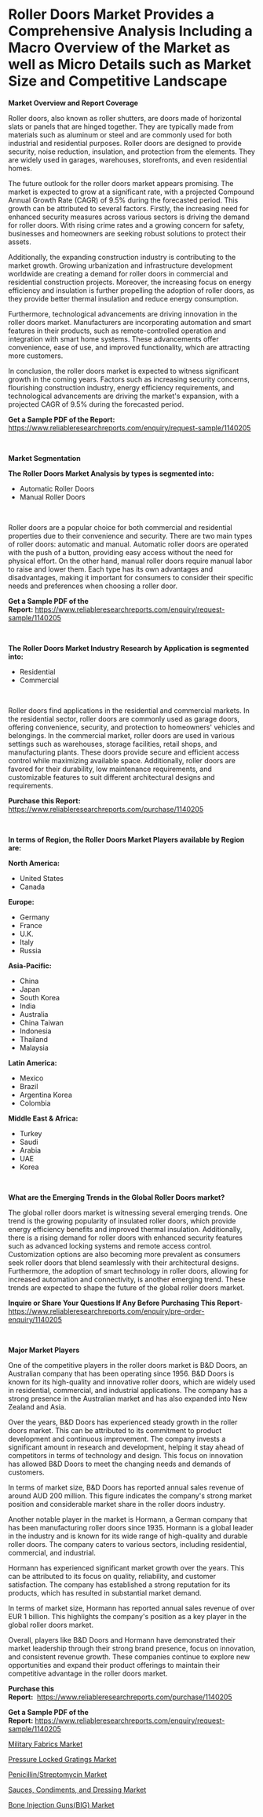 <p><h1>Roller Doors Market Provides a Comprehensive Analysis Including a Macro Overview of the Market as well as Micro Details such as Market Size and Competitive Landscape</h1></p><p><strong>Market Overview and Report Coverage</strong></p>
<p><p>Roller doors, also known as roller shutters, are doors made of horizontal slats or panels that are hinged together. They are typically made from materials such as aluminum or steel and are commonly used for both industrial and residential purposes. Roller doors are designed to provide security, noise reduction, insulation, and protection from the elements. They are widely used in garages, warehouses, storefronts, and even residential homes.</p><p>The future outlook for the roller doors market appears promising. The market is expected to grow at a significant rate, with a projected Compound Annual Growth Rate (CAGR) of 9.5% during the forecasted period. This growth can be attributed to several factors. Firstly, the increasing need for enhanced security measures across various sectors is driving the demand for roller doors. With rising crime rates and a growing concern for safety, businesses and homeowners are seeking robust solutions to protect their assets.</p><p>Additionally, the expanding construction industry is contributing to the market growth. Growing urbanization and infrastructure development worldwide are creating a demand for roller doors in commercial and residential construction projects. Moreover, the increasing focus on energy efficiency and insulation is further propelling the adoption of roller doors, as they provide better thermal insulation and reduce energy consumption.</p><p>Furthermore, technological advancements are driving innovation in the roller doors market. Manufacturers are incorporating automation and smart features in their products, such as remote-controlled operation and integration with smart home systems. These advancements offer convenience, ease of use, and improved functionality, which are attracting more customers.</p><p>In conclusion, the roller doors market is expected to witness significant growth in the coming years. Factors such as increasing security concerns, flourishing construction industry, energy efficiency requirements, and technological advancements are driving the market's expansion, with a projected CAGR of 9.5% during the forecasted period.</p></p>
<p><strong>Get a Sample PDF of the Report:</strong> <a href="https://www.reliableresearchreports.com/enquiry/request-sample/1140205">https://www.reliableresearchreports.com/enquiry/request-sample/1140205</a></p>
<p>&nbsp;</p>
<p><strong>Market Segmentation</strong></p>
<p><strong>The Roller Doors Market Analysis by types is segmented into:</strong></p>
<p><ul><li>Automatic Roller Doors</li><li>Manual Roller Doors</li></ul></p>
<p>&nbsp;</p>
<p><p>Roller doors are a popular choice for both commercial and residential properties due to their convenience and security. There are two main types of roller doors: automatic and manual. Automatic roller doors are operated with the push of a button, providing easy access without the need for physical effort. On the other hand, manual roller doors require manual labor to raise and lower them. Each type has its own advantages and disadvantages, making it important for consumers to consider their specific needs and preferences when choosing a roller door.</p></p>
<p><strong>Get a Sample PDF of the Report:</strong>&nbsp;<a href="https://www.reliableresearchreports.com/enquiry/request-sample/1140205">https://www.reliableresearchreports.com/enquiry/request-sample/1140205</a></p>
<p>&nbsp;</p>
<p><strong>The Roller Doors Market Industry Research by Application is segmented into:</strong></p>
<p><ul><li>Residential</li><li>Commercial</li></ul></p>
<p>&nbsp;</p>
<p><p>Roller doors find applications in the residential and commercial markets. In the residential sector, roller doors are commonly used as garage doors, offering convenience, security, and protection to homeowners' vehicles and belongings. In the commercial market, roller doors are used in various settings such as warehouses, storage facilities, retail shops, and manufacturing plants. These doors provide secure and efficient access control while maximizing available space. Additionally, roller doors are favored for their durability, low maintenance requirements, and customizable features to suit different architectural designs and requirements.</p></p>
<p><strong>Purchase this Report:</strong>&nbsp; <a href="https://www.reliableresearchreports.com/purchase/1140205">https://www.reliableresearchreports.com/purchase/1140205</a></p>
<p>&nbsp;</p>
<p><strong>In terms of Region, the Roller Doors Market Players available by Region are:</strong></p>
<p>
    <p> <strong> North America: </strong>
        <ul>
            <li>United States</li>
            <li>Canada</li>
        </ul>
        </p> 
    <p> <strong> Europe: </strong>
        <ul>
            <li>Germany</li>
            <li>France</li>
            <li>U.K.</li>
            <li>Italy</li>
            <li>Russia</li>
        </ul>
        </p> 
    <p> <strong> Asia-Pacific: </strong>
        <ul>
            <li>China</li>
            <li>Japan</li>
            <li>South Korea</li>
            <li>India</li>
            <li>Australia</li>
            <li>China Taiwan</li>
            <li>Indonesia</li>
            <li>Thailand</li>
            <li>Malaysia</li>
        </ul>
        </p> 
    <p> <strong> Latin America: </strong>
        <ul>
            <li>Mexico</li>
            <li>Brazil</li>
            <li>Argentina Korea</li>
            <li>Colombia</li>
        </ul>
        </p> 
    <p> <strong> Middle East & Africa: </strong>
        <ul>
            <li>Turkey</li>
            <li>Saudi</li>
            <li>Arabia</li>
            <li>UAE</li>
            <li>Korea</li>
        </ul>
    </p>
    </p>
<p>&nbsp;</p>
<p><strong>What are the Emerging Trends in the Global Roller Doors market?</strong></p>
<p><p>The global roller doors market is witnessing several emerging trends. One trend is the growing popularity of insulated roller doors, which provide energy efficiency benefits and improved thermal insulation. Additionally, there is a rising demand for roller doors with enhanced security features such as advanced locking systems and remote access control. Customization options are also becoming more prevalent as consumers seek roller doors that blend seamlessly with their architectural designs. Furthermore, the adoption of smart technology in roller doors, allowing for increased automation and connectivity, is another emerging trend. These trends are expected to shape the future of the global roller doors market.</p></p>
<p><strong>Inquire or Share Your Questions If Any Before Purchasing This Report</strong>- <a href="https://www.reliableresearchreports.com/enquiry/pre-order-enquiry/1140205">https://www.reliableresearchreports.com/enquiry/pre-order-enquiry/1140205</a></p>
<p>&nbsp;</p>
<p><strong>Major Market Players</strong></p>
<p><p>One of the competitive players in the roller doors market is B&D Doors, an Australian company that has been operating since 1956. B&D Doors is known for its high-quality and innovative roller doors, which are widely used in residential, commercial, and industrial applications. The company has a strong presence in the Australian market and has also expanded into New Zealand and Asia.</p><p>Over the years, B&D Doors has experienced steady growth in the roller doors market. This can be attributed to its commitment to product development and continuous improvement. The company invests a significant amount in research and development, helping it stay ahead of competitors in terms of technology and design. This focus on innovation has allowed B&D Doors to meet the changing needs and demands of customers.</p><p>In terms of market size, B&D Doors has reported annual sales revenue of around AUD 200 million. This figure indicates the company's strong market position and considerable market share in the roller doors industry.</p><p>Another notable player in the market is Hormann, a German company that has been manufacturing roller doors since 1935. Hormann is a global leader in the industry and is known for its wide range of high-quality and durable roller doors. The company caters to various sectors, including residential, commercial, and industrial.</p><p>Hormann has experienced significant market growth over the years. This can be attributed to its focus on quality, reliability, and customer satisfaction. The company has established a strong reputation for its products, which has resulted in substantial market demand.</p><p>In terms of market size, Hormann has reported annual sales revenue of over EUR 1 billion. This highlights the company's position as a key player in the global roller doors market.</p><p>Overall, players like B&D Doors and Hormann have demonstrated their market leadership through their strong brand presence, focus on innovation, and consistent revenue growth. These companies continue to explore new opportunities and expand their product offerings to maintain their competitive advantage in the roller doors market.</p></p>
<p><strong>Purchase this Report:</strong>&nbsp;&nbsp;<a href="https://www.reliableresearchreports.com/purchase/1140205">https://www.reliableresearchreports.com/purchase/1140205</a></p>
<p></p>
<p><strong>Get a Sample PDF of the Report:</strong>&nbsp;<a href="https://www.reliableresearchreports.com/enquiry/request-sample/1140205">https://www.reliableresearchreports.com/enquiry/request-sample/1140205</a></p>
<p><p><a href="https://medium.com/@clock.fund.arm/military-fabrics-market-insights-into-market-cagr-market-trends-and-growth-strategies-673d9c566551">Military Fabrics Market</a></p><p><a href="https://medium.com/@wound.key.cure/pressure-locked-gratings-market-analysis-and-sze-forecasted-for-period-from-2023-to-2030-fd6bea49ed33">Pressure Locked Gratings Market</a></p><p><a href="https://www.linkedin.com/pulse/penicillinstreptomycin-market-insights-players/">Penicillin/Streptomycin Market</a></p><p><a href="https://github.com/pizolina/Market-Research-Report-List-1/blob/main/sauces-condiments-and-dressing-market.md">Sauces, Condiments, and Dressing Market</a></p><p><a href="https://www.linkedin.com/pulse/bone-injection-gunsbig-market-size-growth-forecast/">Bone Injection Guns(BIG) Market</a></p></p>